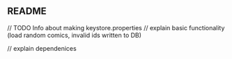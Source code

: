 ## README

// TODO Info about making keystore.properties
// explain basic functionality (load random comics, invalid ids written to DB)

// explain dependenices
